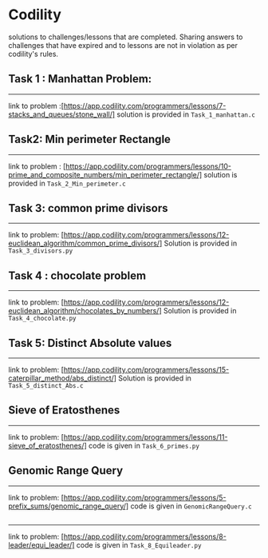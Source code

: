 # Codility
solutions to challenges/lessons that are completed. Sharing answers to challenges that have expired and to lessons are not in violation as per codility's rules. 

## Task 1 : Manhattan Problem:
***************************
link to problem :[https://app.codility.com/programmers/lessons/7-stacks_and_queues/stone_wall/]
solution is provided in `Task_1_manhattan.c`

## Task2: Min perimeter Rectangle
******************************
link to problem : [https://app.codility.com/programmers/lessons/10-prime_and_composite_numbers/min_perimeter_rectangle/]
solution is provided in `Task_2_Min_perimeter.c`

## Task 3: common prime divisors
********************************
link to problem: [https://app.codility.com/programmers/lessons/12-euclidean_algorithm/common_prime_divisors/] 
Solution is provided in `Task_3_divisors.py`

## Task 4 : chocolate problem
**************************

link to problem: [https://app.codility.com/programmers/lessons/12-euclidean_algorithm/chocolates_by_numbers/]
Solution is provided in `Task_4_chocolate.py`

## Task 5: Distinct Absolute values
************************************

link to problem: [https://app.codility.com/programmers/lessons/15-caterpillar_method/abs_distinct/]
Solution is provided in `Task_5_distinct_Abs.c`

## Sieve of Eratosthenes
************************

link to problem: [https://app.codility.com/programmers/lessons/11-sieve_of_eratosthenes/]
code is given in `Task_6_primes.py`

## Genomic Range Query
**********************

link to problem: [https://app.codility.com/programmers/lessons/5-prefix_sums/genomic_range_query/]
code is given in `GenomicRangeQuery.c`

## 
**********************
link to problem: [https://app.codility.com/programmers/lessons/8-leader/equi_leader/]
code is given in `Task_8_Equileader.py`